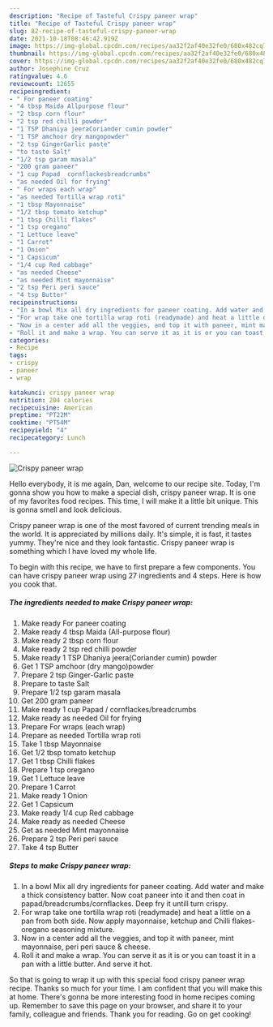 ```yaml
---
description: "Recipe of Tasteful Crispy paneer wrap"
title: "Recipe of Tasteful Crispy paneer wrap"
slug: 82-recipe-of-tasteful-crispy-paneer-wrap
date: 2021-10-18T08:46:42.919Z
image: https://img-global.cpcdn.com/recipes/aa32f2af40e32fe0/680x482cq70/crispy-paneer-wrap-recipe-main-photo.jpg
thumbnail: https://img-global.cpcdn.com/recipes/aa32f2af40e32fe0/680x482cq70/crispy-paneer-wrap-recipe-main-photo.jpg
cover: https://img-global.cpcdn.com/recipes/aa32f2af40e32fe0/680x482cq70/crispy-paneer-wrap-recipe-main-photo.jpg
author: Josephine Cruz
ratingvalue: 4.6
reviewcount: 12655
recipeingredient:
- " For paneer coating"
- "4 tbsp Maida Allpurpose flour"
- "2 tbsp corn flour"
- "2 tsp red chilli powder"
- "1 TSP Dhaniya jeeraCoriander cumin powder"
- "1 TSP amchoor dry mangopowder"
- "2 tsp GingerGarlic paste"
- "to taste Salt"
- "1/2 tsp garam masala"
- "200 gram paneer"
- "1 cup Papad  cornflackesbreadcrumbs"
- "as needed Oil for frying"
- " For wraps each wrap"
- "as needed Tortilla wrap roti"
- "1 tbsp Mayonnaise"
- "1/2 tbsp tomato ketchup"
- "1 tbsp Chilli flakes"
- "1 tsp oregano"
- "1 Lettuce leave"
- "1 Carrot"
- "1 Onion"
- "1 Capsicum"
- "1/4 cup Red cabbage"
- "as needed Cheese"
- "as needed Mint mayonnaise"
- "2 tsp Peri peri sauce"
- "4 tsp Butter"
recipeinstructions:
- "In a bowl Mix all dry ingredients for paneer coating. Add water and make a thick consistency batter. Now coat paneer into it and then coat in papad/breadcrumbs/cornflackes. Deep fry it untill turn crispy."
- "For wrap take one tortilla wrap roti (readymade) and heat a little on a pan from both side. Now apply mayonnaise, ketchup and Chilli flakes-oregano seasoning mixture."
- "Now in a center add all the veggies, and top it with paneer, mint mayonnaise, peri peri sauce &amp; cheese."
- "Roll it and make a wrap. You can serve it as it is or you can toast it in a pan with a little butter. And serve it hot."
categories:
- Recipe
tags:
- crispy
- paneer
- wrap

katakunci: crispy paneer wrap 
nutrition: 204 calories
recipecuisine: American
preptime: "PT22M"
cooktime: "PT54M"
recipeyield: "4"
recipecategory: Lunch

---
```



![Crispy paneer wrap](https://img-global.cpcdn.com/recipes/aa32f2af40e32fe0/680x482cq70/crispy-paneer-wrap-recipe-main-photo.jpg)

Hello everybody, it is me again, Dan, welcome to our recipe site. Today, I'm gonna show you how to make a special dish, crispy paneer wrap. It is one of my favorites food recipes. This time, I will make it a little bit unique. This is gonna smell and look delicious.



Crispy paneer wrap is one of the most favored of current trending meals in the world. It is appreciated by millions daily. It's simple, it is fast, it tastes yummy. They're nice and they look fantastic. Crispy paneer wrap is something which I have loved my whole life.


To begin with this recipe, we have to first prepare a few components. You can have crispy paneer wrap using 27 ingredients and 4 steps. Here is how you cook that.

<!--inarticleads1-->

##### The ingredients needed to make Crispy paneer wrap:

1. Make ready  For paneer coating
1. Make ready 4 tbsp Maida (All-purpose flour)
1. Make ready 2 tbsp corn flour
1. Make ready 2 tsp red chilli powder
1. Make ready 1 TSP Dhaniya jeera(Coriander cumin) powder
1. Get 1 TSP amchoor (dry mango)powder
1. Prepare 2 tsp Ginger-Garlic paste
1. Prepare to taste Salt
1. Prepare 1/2 tsp garam masala
1. Get 200 gram paneer
1. Make ready 1 cup Papad / cornflackes/breadcrumbs
1. Make ready as needed Oil for frying
1. Prepare  For wraps (each wrap)
1. Prepare as needed Tortilla wrap roti
1. Take 1 tbsp Mayonnaise
1. Get 1/2 tbsp tomato ketchup
1. Get 1 tbsp Chilli flakes
1. Prepare 1 tsp oregano
1. Get 1 Lettuce leave
1. Prepare 1 Carrot
1. Make ready 1 Onion
1. Get 1 Capsicum
1. Make ready 1/4 cup Red cabbage
1. Make ready as needed Cheese
1. Get as needed Mint mayonnaise
1. Prepare 2 tsp Peri peri sauce
1. Take 4 tsp Butter




<!--inarticleads2-->

##### Steps to make Crispy paneer wrap:

1. In a bowl Mix all dry ingredients for paneer coating. Add water and make a thick consistency batter. Now coat paneer into it and then coat in papad/breadcrumbs/cornflackes. Deep fry it untill turn crispy.
1. For wrap take one tortilla wrap roti (readymade) and heat a little on a pan from both side. Now apply mayonnaise, ketchup and Chilli flakes-oregano seasoning mixture.
1. Now in a center add all the veggies, and top it with paneer, mint mayonnaise, peri peri sauce &amp; cheese.
1. Roll it and make a wrap. You can serve it as it is or you can toast it in a pan with a little butter. And serve it hot.




So that is going to wrap it up with this special food crispy paneer wrap recipe. Thanks so much for your time. I am confident that you will make this at home. There's gonna be more interesting food in home recipes coming up. Remember to save this page on your browser, and share it to your family, colleague and friends. Thank you for reading. Go on get cooking!
